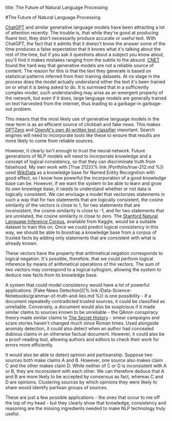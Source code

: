 title: The Future of Natural Language Processing

#The Future of Natural Language Processing

[ChatGPT](https://openai.com/blog/chatgpt/) and similar generative language models have been attracting a lot of attention recently. The trouble is, that while they're good at producing fluent text, they don't necessarily produce accurate or useful text. With ChatGPT, the fact that it admits that it doesn't know the answer some of the time produces a false expectation that it knows what it's talking about the rest of the time, but if you ask it questions about a subject you know about, you'll find it makes mistakes ranging from the subtle to the absurd. [CNET](https://www.engadget.com/cnet-reviewing-ai-written-articles-serious-errors-113041405.html) found the hard way that generative models are not a reliable source of content. The reason for this is that the text they generate is based on statistical patterns inferred from their training datasets. At no stage in the process does the model actually understand either the text it's been trained on or what it is being asked to do. It is surmised that in a sufficiently complex model, such understanding may arise as an emergent property of the network, but even if it does, large language models are generally trained on text harvested from the internet, thus leading to a garbage-in garbage-out problem.

This means that the most likely use of generative language models in the near term is as an efficient source of clickbait and fake news. This makes [GPTZero](https://dev.to/fannieailiverse/open-sourced-gptzero-3kik) and [OpenAI's own AI-written text classifier](https://openai.com/blog/new-ai-classifier-for-indicating-ai-written-text/) important. Search engines will need to incorporate tools like these to ensure that results are more likely to come from reliable sources.

However, it clearly isn't enough to trust the neural network. Future generations of NLP models will need to incorporate knowledge and a concept of logical consistency, so that they can discriminate truth from falsehood. My own work with [True 212]({% link /Portfolio/true-212.md %}) used [WikiData](https://www.wikidata.org/) as a knowledge base for Named Entity Recognition with good effect, so I know how powerful the incorporation of a good knowledge base can be. However, if we want the system to be able to learn and grow its own knowlege base, it needs to understand whether or not data is logically consistent. We can envisage a model that vectorizes statements in such a way that for two statements that are logically consistent, the cosine similarity of the vectors is close to 1, for two statements that are inconsistent, the cosine similarity is close to -1, and for two statements that are unrelated, the cosine similarity is close to zero. The [Stanford Natural Language Inference Corpus](https://www.kaggle.com/datasets/stanfordu/stanford-natural-language-inference-corpus), available from Kaggle, would be a suitable dataset to train this on. Once we could predict logical consistency in this way, we should be able to boostrap a knowledge base from a corpus of trusted facts by adding only statements that are consistent with what is already known.

These vectors have the property that arithmetical negation corresponds to logical negation. It's possible, therefore, that we could perform logical inference by means of arithmetical operations of the vectors. The sum of two vectors may correspond to a logical syllogism, allowing the system to deduce new facts from its knowledge base.

A system that could model consistency would have a lot of powerful applications. [Fake News Detection]({% link /Data-Science-Notebooks/grammar-of-truth-and-lies.md %}) is one possibility - if a document repeatedly contradicted trusted sources, it could be classified as unreliable. Conversely, a document would also be suspicious if it made similar claims to sources known to be unreliable - the QAnon conspiracy theory made similar claims to [The Secret History](https://sourcebooks.fordham.edu/basis/procop-anec.asp}) - smear campaigns and scare stories haven't changed much since Roman times. Used alongside anomaly detection, it could also detect when an author had concealed dubious claims in an otherwise factual document. However, it could also be a proof-reading tool, allowing authors and editors to check their work for errors more efficiently.

It would also be able to detect opinion and partisanship. Suppose two sources both make claims A and B. However, one source also makes claim C and the other makes claim D. While neither of C or D is inconsistent with A or B, they are inconsistent with each other. We can therefore deduce that A and B are more likely to be accepted by consensus as fact, whereas C and D are opinions. Clustering sources by which opinions they were likely to share would identify partisan groups of sources.

These are just a few possible applications - the ones that occur to me off the top of my head - but they clearly show that knowledge, consistency and reasoning are the missing ingredients needed to make NLP technology truly useful.


